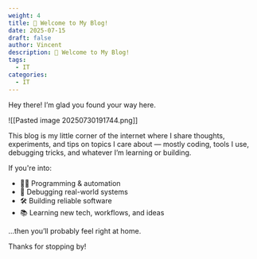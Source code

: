 ```yaml
---
weight: 4
title: 👋 Welcome to My Blog!
date: 2025-07-15
draft: false
author: Vincent
description: 👋 Welcome to My Blog!
tags:
  - IT
categories:
  - IT
---
```


Hey there! I’m glad you found your way here.

![[Pasted image 20250730191744.png]]

This blog is my little corner of the internet where I share thoughts, experiments, and tips on topics I care about — mostly coding, tools I use, debugging tricks, and whatever I’m learning or building.

If you're into:

- 🧑‍💻 Programming & automation  
- 🧪 Debugging real-world systems  
- 🛠️ Building reliable software  
- 📚 Learning new tech, workflows, and ideas  

…then you’ll probably feel right at home.

Thanks for stopping by!
